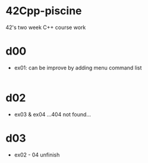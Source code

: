 # 42Cpp-piscine
42's two week C++ course work

# d00
* ex01: can be improve by adding menu command list <br></br>
# d02
* ex03 & ex04 ...404 not found...
# d03
* ex02 - 04 unfinish
